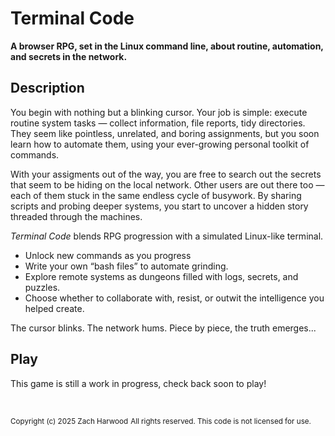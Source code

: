 # Terminal Code
**A browser RPG, set in the Linux command line, about routine, automation, and secrets in the network.**

## Description
You begin with nothing but a blinking cursor. Your job is simple: execute routine system tasks — collect information, file reports, tidy directories. They seem like pointless, unrelated, and boring assignments, but you soon learn how to automate them, using your ever-growing personal toolkit of commands.

With your assigments out of the way, you are free to search out the secrets that seem to be hiding on the local network. Other users are out there too — each of them stuck in the same endless cycle of busywork. By sharing scripts and probing deeper systems, you start to uncover a hidden story threaded through the machines.

*Terminal Code* blends RPG progression with a simulated Linux-like terminal.

- Unlock new commands as you progress
- Write your own “bash files” to automate grinding.
- Explore remote systems as dungeons filled with logs, secrets, and puzzles.
- Choose whether to collaborate with, resist, or outwit the intelligence you helped create.

The cursor blinks. The network hums. Piece by piece, the truth emerges...

## Play
This game is still a work in progress, check back soon to play!

<br/>

<sup>Copyright (c) 2025 Zach Harwood</sup> 
<sup>All rights reserved. This code is not licensed for use.</sup>  
